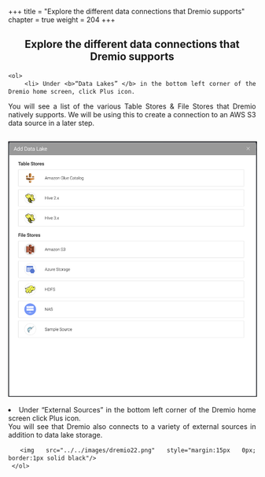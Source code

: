 +++
title = "Explore the different data connections that Dremio supports"
chapter = true
weight = 204
+++

<div style="text-align: justify">
    <center><h2>Explore the different data connections that Dremio supports</h2></center>
  

    <ol>
        <li> Under <b>“Data Lakes” </b> in the bottom left corner of the Dremio home screen, click Plus icon.

 You will see a list of the various Table Stores & File Stores that Dremio natively supports.  We will be using this to create a connection to an AWS S3 data source in a later step.
 </li>
 
 <img src="../../images/dremio21.png" style="margin:15px 0px; border:1px solid black"/>
         <li>  Under “External Sources” in the bottom left corner of the Dremio home screen click Plus icon.
        </li>
You will see that Dremio also connects to a variety of external sources in addition to data lake storage. </li>
 
     <img src="../../images/dremio22.png" style="margin:15px 0px; border:1px solid black"/>
     </ol>
</div>
